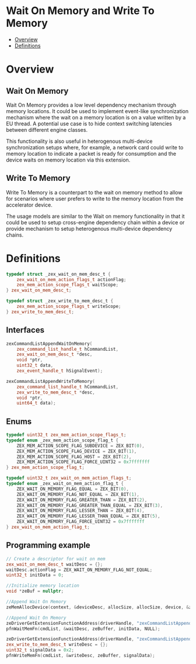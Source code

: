 <!---

Copyright (C) 2022-2023 Intel Corporation

SPDX-License-Identifier: MIT

-->

# Wait On Memory and Write To Memory

* [Overview](#Overview)
* [Definitions](#Definitions)

# Overview

## Wait On Memory

Wait On Memory provides a low level dependency mechanism through memory locations. It could be used to implement event-like synchronization mechanism where the wait on a memory location is on a value written by a EU thread. A potential use case is to hide context switching latencies between different engine classes.

This functionality is also useful in heterogenous multi-device synchronization setups where, for example, a network card could write to memory location to indicate a packet is ready for consumption and the device waits on memory location via this extension.

## Write To Memory
Write To Memory is a counterpart to the wait on memory method to allow for scenarios where user prefers to write to the memory location from the accelerator device.

The usage models are similar to the Wait on memory functionality in that it could be used to setup cross-engine dependency chain within a device or provide mechanism to setup heterogenous multi-device dependency chains.

# Definitions

```cpp
typedef struct _zex_wait_on_mem_desc_t {
    zex_wait_on_mem_action_flags_t actionFlag;
    zex_mem_action_scope_flags_t waitScope;
} zex_wait_on_mem_desc_t;

typedef struct _zex_write_to_mem_desc_t {
    zex_mem_action_scope_flags_t writeScope;
} zex_write_to_mem_desc_t;
```

## Interfaces

```cpp
zexCommandListAppendWaitOnMemory(
    zex_command_list_handle_t hCommandList,
    zex_wait_on_mem_desc_t *desc,
    void *ptr,
    uint32_t data,
    zex_event_handle_t hSignalEvent);

zexCommandListAppendWriteToMemory(
    zex_command_list_handle_t hCommandList,
    zex_write_to_mem_desc_t *desc,
    void *ptr,
    uint64_t data);
```

## Enums

```cpp
typedef uint32_t zex_mem_action_scope_flags_t;
typedef enum _zex_mem_action_scope_flag_t {
    ZEX_MEM_ACTION_SCOPE_FLAG_SUBDEVICE = ZEX_BIT(0),
    ZEX_MEM_ACTION_SCOPE_FLAG_DEVICE = ZEX_BIT(1),
    ZEX_MEM_ACTION_SCOPE_FLAG_HOST = ZEX_BIT(2),
    ZEX_MEM_ACTION_SCOPE_FLAG_FORCE_UINT32 = 0x7fffffff
} zex_mem_action_scope_flag_t;

typedef uint32_t zex_wait_on_mem_action_flags_t;
typedef enum _zex_wait_on_mem_action_flag_t {
    ZEX_WAIT_ON_MEMORY_FLAG_EQUAL = ZEX_BIT(0),
    ZEX_WAIT_ON_MEMORY_FLAG_NOT_EQUAL = ZEX_BIT(1),
    ZEX_WAIT_ON_MEMORY_FLAG_GREATER_THAN = ZEX_BIT(2),
    ZEX_WAIT_ON_MEMORY_FLAG_GREATER_THAN_EQUAL = ZEX_BIT(3),
    ZEX_WAIT_ON_MEMORY_FLAG_LESSER_THAN = ZEX_BIT(4),
    ZEX_WAIT_ON_MEMORY_FLAG_LESSER_THAN_EQUAL = ZEX_BIT(5),
    ZEX_WAIT_ON_MEMORY_FLAG_FORCE_UINT32 = 0x7fffffff
} zex_wait_on_mem_action_flag_t;
```

## Programming example

```cpp
// Create a descriptor for wait on mem
zex_wait_on_mem_desc_t waitDesc = {};
waitDesc.actionFlag = ZEX_WAIT_ON_MEMORY_FLAG_NOT_EQUAL;
uint32_t initData = 0;

//Initialize memory location
void *zeBuf = nullptr;

//Append Wait On Memory
zeMemAllocDevice(context, &deviceDesc, allocSize, allocSize, device, &zeBuf);

//Append Wait On Memory
zeDriverGetExtensionFunctionAddress(driverHandle, "zexCommandListAppendWaitOnMemory", pfnWaitMemFn);
pfnWaitMemFn(cmdList, &waitDesc, zeBuffer, initData, NULL);

zeDriverGetExtensionFunctionAddress(driverHandle, "zexCommandListAppendWriteToMemory", pfnWriteMemFn);
zex_write_to_mem_desc_t writeDesc = {};
uint32_t signalData = 0x2;
pfnWriteMemFn(cmdList, &writeDesc, zeBuffer, signalData);
```
